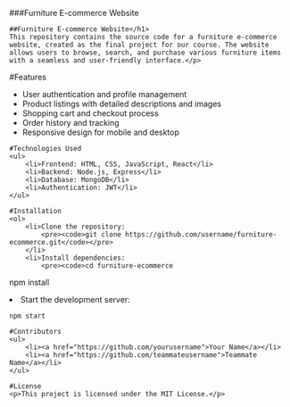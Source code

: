 
   ###Furniture E-commerce Website</title>

    ##Furniture E-commerce Website</h1>
    This repository contains the source code for a furniture e-commerce website, created as the final project for our course. The website allows users to browse, search, and purchase various furniture items with a seamless and user-friendly interface.</p>

   #Features
    <ul>
        <li>User authentication and profile management</li>
        <li>Product listings with detailed descriptions and images</li>
        <li>Shopping cart and checkout process</li>
        <li>Order history and tracking</li>
        <li>Responsive design for mobile and desktop</li>
    </ul>

    #Technologies Used
    <ul>
        <li>Frontend: HTML, CSS, JavaScript, React</li>
        <li>Backend: Node.js, Express</li>
        <li>Database: MongoDB</li>
        <li>Authentication: JWT</li>
    </ul>

    #Installation
    <ol>
        <li>Clone the repository:
            <pre><code>git clone https://github.com/username/furniture-ecommerce.git</code></pre>
        </li>
        <li>Install dependencies:
            <pre><code>cd furniture-ecommerce
npm install</code></pre>
        </li>
        <li>Start the development server:
            <pre><code>npm start</code></pre>
        </li>
    </ol>

    #Contributors
    <ul>
        <li><a href="https://github.com/yourusername">Your Name</a></li>
        <li><a href="https://github.com/teammateusername">Teammate Name</a></li>
    </ul>

    #License
    <p>This project is licensed under the MIT License.</p>


